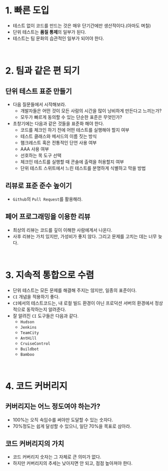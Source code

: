 # 1. 빠른 도입
- 테스트 없이 코드를 만드는 것은 매우 단기간에만 생산적이다.(아마도 며칠)
- 단위 테스트는 **품질 통제**의 일부가 된다.
- 테스트는 팀 문화의 습관적인 일부가 되어야 한다.

</br>

# 2. 팀과 같은 편 되기

## 단위 테스트 표준 만들기
- 다음 질문들에서 시작해보라.
  - 개발자들은 어떤 것이 모든 사람의 시간을 많이 낭비하게 만든다고 느끼는가?
  - 모두가 빠르게 동의할 수 있는 단순한 표준은 무엇인가?
- 초창기에는 다음과 같은 것들을 표준화 해야 한다.
  - 코드를 체크인 하기 전에 어떤 테스트를 실행해야 할지 여부
  - 테스트 클래스와 메서드의 이름 짓는 방식
  - 햄크레스트 혹은 전통적인 단언 사용 여부
  - AAA 사용 여부
  - 선호하는 목 도구 선택
  - 체크인 테스트를 실행할 때 콘솔에 출력을 허용할지 여부
  - 단위 테스트 스위트에서 느린 테스트를 분명하게 식별하고 막을 방법

## 리뷰로 표준 준수 높이기
- `Github`의 `Pull Request`를 활용해라.

## 페어 프로그래밍을 이용한 리뷰
- 최상의 리뷰는 코드를 깊이 이해한 사람에게서 나온다.
- 사후 리뷰는 가치 있지만, 가성비가 좋지 않다. 그리고 문제를 고치는 데는 너무 늦다.

</br>

# 3. 지속적 통합으로 수렴
- 단위 테스트는 모든 문제를 해결해 주지는 않지만, 일종의 표준이다.
- `CI` 개념을 적용하기 좋다.
- `CI`에서의 테스트코드는, 내 로컬 빌드 환경이 아닌 프로덕션 서버의 환경에서 정상적으로 동작하는지 알려준다.
- 잘 알려진 `CI` 도구들은 다음과 같다.
  - `Hudson`
  - `Jenkins`
  - `TeamCity`
  - `AntHill`
  - `CruiseControl`
  - `Buildbot`
  - `Bamboo`

</br>

# 4. 코드 커버리지

## 커버리지는 어느 정도여야 하는가?
- 100%는 오직 속임수를 써야만 도달할 수 있는 숫자다.
- 70%정도는 쉽게 달성할 수 있으니, 일단 70%을 목표로 삼아라.

## 코드 커버리지의 가치
- 코드 커버리지 숫자는 그 자체로 큰 의미가 없다.
- 하지만 커버리지의 추세는 낮아지면 안 되고, 점점 높아져야 한다.
